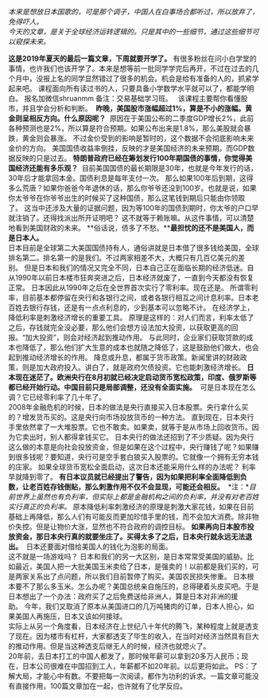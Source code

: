 *本来是想放日本国歌的，可是那个调子，中国人在白事场合都听过，所以放弃了，免得吓人。*  
*今天的文章，是关于全球经济运转逻辑的。只是其中的一些细节，通过这些细节可以窥探未来。*  
  
**这是****2019年****夏天的最后一篇文章，下周就要开学了。** 有很多粉丝在问小白学堂的事情，也许我们也该开学了。本来是想等前一批同学学完后再开，不过在过去的几个月中，没报上名的同学显然错过了很多的机会。机会是给有准备的人的，抓紧学起来吧。 课程面向所有读过书的人，只要具备小学数学水平就可以了，都能学明白。 报名加微信shruanmm 备注：交易基础学习班。   该课程主要帮你看懂股市，并且学会分析和判断。  **昨晚，美国股市涨幅超过1%，算是不小的涨幅。黄金则呈相反方向。什么原因呢？**  原因在于美国公布的二季度GDP增长2%，此前各种预测也是2%，所以算是符合预期。如果公布出来是1.8%，那么美股就会暴跌，黄金则会暴涨。 不过金价受到的影响是暂时的，这个数据不会彻底影响未来金价的方向。 美国国债收益率倒挂，反映的才是美国经济的未来预期。而GDP数据反映的只是过去。 **特朗普政府已经在筹划发行100年期国债的事情，你觉得美国经济还能有多乐观？**  目前美国国债的最长期限是30年，也就是今年发行的话，30年后才能拿回本金。国债利息是每年支付一次。 那么如果100年后到期，这得多么荒唐？如果你爸爸今年退休的话，那么你爷爷还没到100岁。也就是说，如果你太爷爷在你爷爷出生的时候买了这种国债，那么这笔钱到期后只能由你领取了。 这当中还涉及大量的证据问题，因为等100年的国债到期时，你太爷的户口早就注销了。还得找派出所开证明吧？ 这不就等于赖账嘛。从这件事情，可以清楚地看到美国财政的未来。 **俗话说，债多了不愁。****最担忧的还不是美国人，而是日本人。**    
日本目前是全球第二大美国国债持有人，通俗讲就是日本借了很多钱给美国，全球排名第二。排名第一的是我们。不过两家相差不大，大概只有几百亿美元的差别。 但是日本和我们的情况又完全不同，日本自己正在面临长期的经济低迷。自从1990年以前日本楼市狂奔突进之后，日本经济就废了，一直到今天都没有恢复正常。 日本因此从1990年之后在全世界首次实行了零利率。现在还是。 所谓零利率，目前基本都停留在央行和各银行之间，或者各银行相互之间计息利率。日本老百姓去银行存钱，还是有一点点利息的，少到基本可以忽略不计。 在经济学上，降低利率是刺激经济增长的重要工具。 原理是这样的：对人们而言，利率太低了之后，存钱就完全没必要，那么他们会想方设法加大投资，以获取更高的回报。“加大投资”，则会对经济起到推动作用。 与此同时，企业家们获取贷款的成本也降低了，那么他们扩大生意的成本也就随之降低了，这是鼓励他们做大，也会起到推动经济增长的作用。 降息或升息，都属于货币政策。新闻里讲的财政政策，则是加大政府投入。讲白了，就是政府欠债投资。它也能刺激经济增长。 **日本现在迷茫了。欧洲央行在8月初就已经决定启动货币宽松政策，印度、俄罗斯等都已经开始行动。中国目前只是局部调整，还没有全面实施。**  可是日本现在怎么调？它已经零利率了几十年了。   
2008年金融危机的时候，日本的做法是央行直接买入日本股票。央行拿什么买的？增发货币买的。这是央行向市场投放货币的一种方法。 直到现在，日本央行手里依然拿了一大堆股票。它也不敢卖。如果卖，就等于是从市场上回收货币。因为它卖出时，别人都得拿钱买它。 日本央行的做法还招到了不少质疑。因为央行这么做的本意是向社会投放资金，但是如果在这个过程中，央行赚钱了呢？如果赚到很多钱呢？要知道，央行可是空手套白狼买入股票的。它就像一个拥有无穷本钱的庄家。 如果全球货币宽松全面启动，这次日本还能采用什么样的办法呢？ 利率早就降到零了。 **有日本议员就已经提出了警告，因为如果把利率全面降低到负数，让老百姓存钱倒贴，那么刺激作用不仅不会显现，可能还会相反。**  *注：**目前世界上虽然也有负利率，但实际上都是金融机构之间的负利率，并没有对老百姓实行真正的负利率。* 原本降低利率刺激经济的原理是刺激大家花钱，如果在目前基础上再降低，那么人们有可能反而更加珍惜手里的钱，而不会加大消费。除非物价失控。但是让物价大涨，显然也不符合政府的调控目标。 **如果再向日本股市投放资金，那日本央行真的就要坐庄了。买得太多了之后，日本央行就永远无法退出。**  日本还要面对借给美国人的钱化为泡影的局面。  
这不就是一场游戏吗？ 日本和我们的另一大区别，是日本常常受美国的威胁。比如最近，美国人把一大批美国玉米卖给了日本，是强卖的！以前都是我们买的，可是两家关系出了点问题，所以我们目前暂停了购买。美国农民损失惨重。 日本根本要不了那么多玉米。怎么办呢？美国总统亲自施压的，总得硬着头皮买吧。于是日本想出了一个办法：政府买了之后免费送给非洲人，算是日本对非洲的援助。 今年，我们又取消了原本从美国进口的几万吨猪肉的订单，日本人担心，如果美国人再施压，日本又该如何接球。  
实际上从另一个角度看，日本经济在上世纪八十年代的腾飞，某种程度上就是透支了现在。因为楼市有杠杆，大家都透支了毕生的收入，在当时对经济当然具有巨大的推动作用。但是当这种透支后继无人的时候，经济也就熄火了。  
20年前，去日本打工的中国人都发了，那时候年薪可以拿到20多万人民币；现在，日本公司很难在中国招到工人，年薪都不如20年前。以后更将如此。 PS：了解大局，才能心中有数。不要把每一次阅读，都作为功利的诉求。一篇文章可能没有直接作用，100篇文章加在一起，也许就有了化学反应。